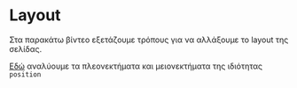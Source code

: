 # Layout

Στα παρακάτω βίντεο εξετάζουμε τρόπους για να αλλάξουμε το layout της σελίδας.

[Εδώ](https://youtu.be/A_gnxwoovE8) αναλύουμε τα πλεονεκτήματα και μειονεκτήματα της ιδιότητας `position`
